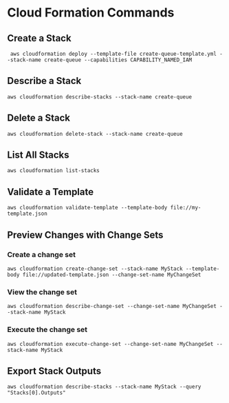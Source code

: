 # Cloud Formation Commands

## Create a Stack

     aws cloudformation deploy --template-file create-queue-template.yml --stack-name create-queue --capabilities CAPABILITY_NAMED_IAM 

## Describe a Stack

    aws cloudformation describe-stacks --stack-name create-queue

## Delete a Stack

    aws cloudformation delete-stack --stack-name create-queue

##  List All Stacks

    aws cloudformation list-stacks

    
## Validate a Template

    aws cloudformation validate-template --template-body file://my-template.json

## Preview Changes with Change Sets

### Create a change set
    
    aws cloudformation create-change-set --stack-name MyStack --template-body file://updated-template.json --change-set-name MyChangeSet

### View the change set
    
    aws cloudformation describe-change-set --change-set-name MyChangeSet --stack-name MyStack

### Execute the change set

    aws cloudformation execute-change-set --change-set-name MyChangeSet --stack-name MyStack

## Export Stack Outputs

    aws cloudformation describe-stacks --stack-name MyStack --query "Stacks[0].Outputs"


    
